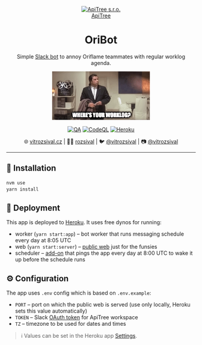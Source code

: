<p align="center">
<a href="https://github.com/ApiTreeCZ">
<img alt="ApiTree s.r.o." src="https://www.apitree.cz/static/images/logo-header.svg" width="120" />
<br>
ApiTree
</a>
</p>
<h1 align="center">OriBot</h1>

<p align="center">
Simple <a href="https://api.slack.com/apps/A0422H11QKS">Slack bot</a> to annoy Oriflame teammates with regular worklog agenda.
</p>

<p align="center">
<img alt="Where's your worklog?" src="./public/wheres-your-worklog.gif">
</p>

<p align="center">
<a href="https://github.com/rozsival/oribot/actions/workflows/qa.yml"><img alt="QA" src="https://github.com/rozsival/oribot/actions/workflows/qa.yml/badge.svg"></a>
<a href="https://github.com/rozsival/oribot/actions/workflows/codeql.yml"><img alt="CodeQL" src="https://github.com/rozsival/oribot/actions/workflows/codeql.yml/badge.svg"></a>
<a href="https://dashboard.heroku.com/apps/apitree-oribot/activity"><img alt="Heroku" src="https://pyheroku-badge.herokuapp.com/?app=apitree-oribot"></a>
</p>

<p align="center">🌐 <a href="http://vitrozsival.cz">vitrozsival.cz</a> | 👨‍💻 <a href="https://github.com/rozsival">rozsival</a> | 🐦 <a href="https://twitter.com/vitrozsival">@vitrozsival</a> | 📷 <a href="https://instagram.com/vitrozsival">@vitrozsival</a></p>
<hr>

## 💾 Installation

```bash
nvm use
yarn install
```

## 🚀 Deployment

This app is deployed to [Heroku](https://dashboard.heroku.com/apps/apitree-oribot). It uses free dynos for running:

- worker (`yarn start:app`) – bot worker that runs messaging schedule every day at 8:05 UTC
- web (`yarn start:server`) – [public web](https://apitree-oribot.herokuapp.com) just for the funsies
- scheduler – [add-on](https://dashboard.heroku.com/apps/apitree-oribot/scheduler) that pings the app every day at 8:00
  UTC to wake it up before the schedule runs

## ⚙️ Configuration

The app uses `.env` config which is based on `.env.example`:

- `PORT` – port on which the public web is served (use only locally, Heroku sets this value automatically)
- `TOKEN` – Slack [OAuth token](https://api.slack.com/apps/A0422H11QKS/oauth?) for ApiTree workspace
- `TZ` – timezone to be used for dates and times

> ℹ️ Values can be set in the Heroku app [Settings](https://dashboard.heroku.com/apps/apitree-oribot/settings).
